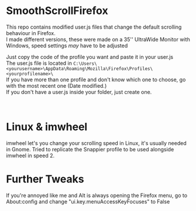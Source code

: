 # SmoothScrollFirefox

This repo contains modified user.js files that change the default scrolling behaviour in Firefox.<br>
I made different versions, these were made on a 35'' UltraWide Monitor with Windows, speed settings *may* have to be adjusted<br>

Just copy the code of the profile you want and paste it in your user.js<br>
The user.js file is located in `C:\Users\<yourusername>\AppData\Roaming\Mozilla\Firefox\Profiles\<yourprofilename>\`<br>
If you have more than one profile and don't know which one to choose, go with the most recent one (Date modified.)<br>
If you don't have a user.js inside your folder, just create one.

<br>

# Linux & imwheel

imwheel let's you change your scrolling speed in Linux, it's usually needed in Gnome.
Tried to replicate the Snappier profile to be used alongside imwheel in speed 2.

# Further Tweaks

If you're annoyed like me and Alt is always opening the Firefox menu, go to About:config and change "ui.key.menuAccessKeyFocuses" to False
